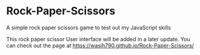 # Rock-Paper-Scissors
A simple rock paper scissors game to test out my JavaScript skills


This rock paper scissor 
User interface will be added in a later update.
You can check out the page at https://wasih790.github.io/Rock-Paper-Scissors/